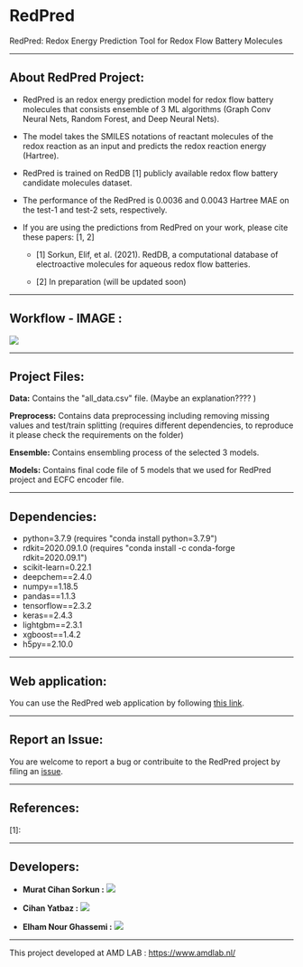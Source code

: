 # RedPred 
RedPred: Redox Energy Prediction Tool for Redox Flow Battery Molecules

------------------------------------------

## About RedPred Project:

* RedPred is an redox energy prediction model for redox flow battery molecules that consists ensemble of 3 ML algorithms (Graph Conv Neural Nets, Random Forest, and Deep Neural Nets).
 
* The model takes the SMILES notations of reactant molecules of the redox reaction as an input and predicts the redox reaction energy (Hartree).

* RedPred is trained on RedDB [1] publicly available redox flow battery candidate molecules dataset.

* The performance of the RedPred is 0.0036 and 0.0043 Hartree MAE on the test-1 and test-2 sets, respectively.

* If you are using the predictions from RedPred on your work, please cite these papers: [1, 2] 

  * [1] Sorkun, Elif, et al. (2021). RedDB, a computational database of electroactive molecules for aqueous redox flow batteries.

  * [2] In preparation (will be updated soon)


------------------------------------------
## Workflow - IMAGE :

![](redpred_app.gif)

------------------------------------------

## Project Files:


**Data:** Contains the "all_data.csv" file. (Maybe an explanation???? )

**Preprocess:** Contains data preprocessing including removing missing values and test/train splitting (requires different dependencies, to reproduce it please check the requirements on the folder)

**Ensemble:** Contains ensembling process of the selected 3 models. 

**Models:** Contains final code file of 5 models that we used for RedPred project and ECFC encoder file.

------------------------------------------


## Dependencies:

- python=3.7.9 (requires "conda install python=3.7.9")
- rdkit=2020.09.1.0 (requires "conda install -c conda-forge rdkit=2020.09.1")
- scikit-learn=0.22.1
- deepchem==2.4.0
- numpy==1.18.5
- pandas==1.1.3
- tensorflow==2.3.2
- keras==2.4.3
- lightgbm==2.3.1
- xgboost==1.4.2
- h5py==2.10.0

------------------------------------------


## Web application:


You can use the RedPred web application by following [this link](https://share.streamlit.io/mcsorkun/redpred-web/main/app.py).

------------------------------------------

## Report an Issue:
             
You are welcome to report a bug or contribuite to the RedPred project by filing an [issue](https://github.com/mcsorkun/RedPred/issues).


------------------------------------------

## References:


[1]: 



------------------------------------------

## Developers:

* **Murat Cihan Sorkun :** [![](https://img.shields.io/badge/LinkedIn-%230077B5.svg?&style=flat&logo=linkedin&logoColor=white)](https://www.linkedin.com/in/murat-cihan-sorkun/) 

* **Cihan Yatbaz :** [![](https://img.shields.io/badge/LinkedIn-%230077B5.svg?&style=flat&logo=linkedin&logoColor=white)](https://www.linkedin.com/in/cihanyatbaz/) 

* **Elham Nour Ghassemi :** [![](https://img.shields.io/badge/LinkedIn-%230077B5.svg?&style=flat&logo=linkedin&logoColor=white)](https://www.linkedin.com/in/elhamnourghassemi/)
      


------------------------------------------


This project developed at AMD LAB : https://www.amdlab.nl/
